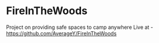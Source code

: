 # FireInTheWoods
Project on providing safe spaces to camp anywhere
Live at - https://github.com/AverageY/FireInTheWoods

